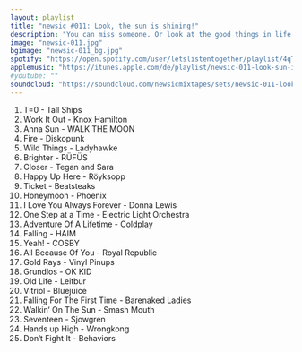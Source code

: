 ```yaml
---
layout: playlist
title: "newsic #011: Look, the sun is shining!"
description: "You can miss someone. Or look at the good things in life. Now you're free to puzzle out what these songs are about."
image: "newsic-011.jpg"
bgimage: "newsic-011_bg.jpg"
spotify: "https://open.spotify.com/user/letslistentogether/playlist/4qTPpY14ytkdQ6J9wSdMmi"
applemusic: "https://itunes.apple.com/de/playlist/newsic-011-look-sun-is-shining!/idpl.100778a375c845aba67382bd54d044bb"
#youtube: ""
soundcloud: "https://soundcloud.com/newsicmixtapes/sets/newsic-011-look-the-sun-is-shining"
---
```


<ol>
	<li>T=0 - Tall Ships</li>
	<li>Work It Out - Knox Hamilton</li>
	<li>Anna Sun - WALK THE MOON</li>
	<li>Fire - Diskopunk</li>
	<li>Wild Things - Ladyhawke</li>
	<li>Brighter - RÜFÜS</li>
	<li>Closer - Tegan and Sara</li>
	<li>Happy Up Here - Röyksopp</li>
	<li>Ticket - Beatsteaks</li>
	<li>Honeymoon - Phoenix</li>
	<li>I Love You Always Forever - Donna Lewis</li>
	<li>One Step at a Time - Electric Light Orchestra</li>
	<li>Adventure Of A Lifetime - Coldplay</li>
	<li>Falling - HAIM</li>
	<li>Yeah! - COSBY</li>
	<li>All Because Of You - Royal Republic</li>
	<li>Gold Rays - Vinyl Pinups</li>
	<li>Grundlos - OK KID</li>
	<li>Old Life - Leitbur</li>
	<li>Vitriol - Bluejuice</li>
	<li>Falling For The First Time - Barenaked Ladies</li>
	<li>Walkin‘ On The Sun - Smash Mouth</li>
	<li>Seventeen - Sjowgren</li>
	<li>Hands up High - Wrongkong</li>
	<li>Don‘t Fight It - Behaviors</li>
</ol>
